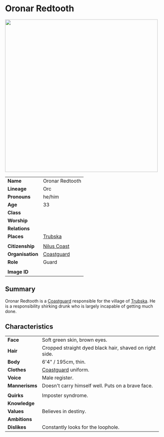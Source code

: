 # Oronar Redtooth

<img src="https://raw.githubusercontent.com/jesskelsall/astarus-images/main/characters/portraits/imageid.png" height="500" />

|||
| --- | --- |
| **Name** | Oronar Redtooth | character.3
| **Lineage** | Orc |
| **Pronouns** | he/him |
| **Age** | 33 |
| **Class** | |
| **Worship** | |
| **Relations** | |
| **Places** | [Trubska](../places/villages/trubska.md) |
|||
| **Citizenship** | [Nilus Coast](../civilisations/nilsavnic-alliance/states/nilus-coast.md) |
| **Organisation** | [Coastguard](../organisations/guards/coastguard.md) |
| **Role** | Guard |
|||
| **Image ID** | |

## Summary

Oronar Redtooth is a [Coastguard](../organisations/guards/coastguard.md) responsible for the village of [Trubska](../places/villages/trubska.md). He is a responsibility shirking drunk who is largely incapable of getting much done.

## Characteristics

| | |
| --- | --- |
| **Face** | Soft green skin, brown eyes. | characteristics.2
| **Hair** | Cropped straight dyed black hair, shaved on right side. |
| **Body** | 6'4" / 195cm, thin. |
| **Clothes** | [Coastguard](../organisations/guards/coastguard.md) uniform. |
| **Voice** | Male register. |
| **Mannerisms** | Doesn't carry himself well. Puts on a brave face. |
| | |
| **Quirks** | Imposter syndrome. |
| **Knowledge** | |
| **Values** | Believes in destiny. |
| **Ambitions** | |
| **Dislikes** | Constantly looks for the loophole. |
